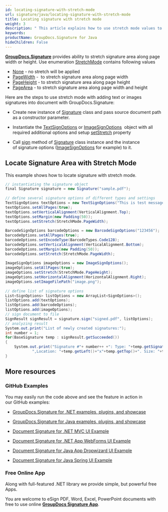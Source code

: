 ```yaml
---
id: locating-signature-with-stretch-mode
url: signature/java/locating-signature-with-stretch-mode
title: Locating signature with stretch mode
weight: 3
description: " This article explains how to use stretch mode values to adjust signature area positions on document page with GroupDocs.Signature API."
keywords: 
productName: GroupDocs.Signature for Java
hideChildren: False
---
```

[**GroupDocs.Signature**](https://products.groupdocs.com/signature/java) provides ability to stretch signature area along page width or height. Use enumeration [StretchMode](https://apireference.groupdocs.com/java/signature/com.groupdocs.signature.domain.enums/StretchMode) contains following values

*   [None](https://apireference.groupdocs.com/java/signature/com.groupdocs.signature.domain.enums/StretchMode#None) - no stretch will be applied 
*   [PageWidth](https://apireference.groupdocs.com/java/signature/com.groupdocs.signature.domain.enums/StretchMode#PageWidth) -  to stretch signature area along page width
*   [PageHeight](https://apireference.groupdocs.com/java/signature/com.groupdocs.signature.domain.enums/StretchMode#PageHeight) - to stretch signature area along page height
*   [PageArea](https://apireference.groupdocs.com/java/signature/com.groupdocs.signature.domain.enums/StretchMode#PageArea) - to stretch signature area along page width and height

Here are the steps to use stretch mode with adding text or images signatures into document with GroupDocs.Signature:

*   Create new instance of [Signature](https://apireference.groupdocs.com/java/signature/com.groupdocs.signature/Signature) class and pass source document path as a constructor parameter.
    
*   Instantiate the [TextSignOptions](https://apireference.groupdocs.com/java/signature/com.groupdocs.signature.options.sign/TextSignOptions) or [ImageSignOptions](https://apireference.groupdocs.com/java/signature/com.groupdocs.signature.options.sign/ImageSignOptions)  object with all required additional options and setup [setStretch](https://apireference.groupdocs.com/java/signature/com.groupdocs.signature.options.sign/ImageSignOptions#setStretch(int)) property  
    
*   Call [sign](https://apireference.groupdocs.com/java/signature/com.groupdocs.signature/Signature#sign(java.io.OutputStream,%20java.util.List)) method of [Signature](https://apireference.groupdocs.com/java/signature/com.groupdocs.signature/Signature) class instance and the instance of signature options ([ImageSignOptions](https://apireference.groupdocs.com/java/signature/com.groupdocs.signature.options.sign/ImageSignOptions) for example) to it.
    

## Locate Signature Area with Stretch Mode

This example shows how to locate signature with stretch mode.

```csharp
// instantiating the signature object
final Signature signature = new Signature("sample.pdf");
 
// define several signature options of different types and settings
TextSignOptions textOptions = new TextSignOptions("This is test message");
textOptions.setAllPages(true);
textOptions.setVerticalAlignment(VerticalAlignment.Top);
textOptions.setMargin(new Padding(50));
textOptions.setStretch(StretchMode.PageWidth);
 
BarcodeSignOptions barcodeOptions = new BarcodeSignOptions("123456");
barcodeOptions.setAllPages(true);
barcodeOptions.setEncodeType(BarcodeTypes.Code128);
barcodeOptions.setVerticalAlignment(VerticalAlignment.Bottom);
barcodeOptions.setMargin(new Padding(50));
barcodeOptions.setStretch(StretchMode.PageWidth);
 
ImageSignOptions imageOptions = new ImageSignOptions();
imageOptions.setAllPages(true);
imageOptions.setStretch(StretchMode.PageHeight);
imageOptions.setHorizontalAlignment(HorizontalAlignment.Right);
imageOptions.setImageFilePath("image.png");
 
// define list of signature options
List<SignOptions> listOptions = new ArrayList<SignOptions>();
listOptions.add(textOptions);
listOptions.add(barcodeOptions);
listOptions.add(imageOptions);
// sign document to file
SignResult signResult = signature.sign("signed.pdf", listOptions);
// analyzing result
System.out.print("List of newly created signatures:");
int number = 1;
for(BaseSignature temp : signResult.getSucceeded())
{
    System.out.print("Signature #"+ number++ +": Type: "+temp.getSignatureType()+" Id:"+temp.getSignatureId()+
            ",Location: "+temp.getLeft()+"x"+temp.getTop()+". Size: "+temp.getWidth()+"x"+temp.getHeight());
}
```

## More resources

### GitHub Examples 

You may easily run the code above and see the feature in action in our GitHub examples:

*   [GroupDocs.Signature for .NET examples, plugins, and showcase](https://github.com/groupdocs-signature/GroupDocs.Signature-for-.NET)
    
*   [GroupDocs.Signature for Java examples, plugins, and showcase](https://github.com/groupdocs-signature/GroupDocs.Signature-for-Java)
    
*   [Document Signature for .NET MVC UI Example](https://github.com/groupdocs-signature/GroupDocs.Signature-for-.NET-MVC) 
    
*   [Document Signature for .NET App WebForms UI Example](https://github.com/groupdocs-signature/GroupDocs.Signature-for-.NET-WebForms)
    
*   [Document Signature for Java App Dropwizard UI Example](https://github.com/groupdocs-signature/GroupDocs.Signature-for-Java-Dropwizard)
    
*   [Document Signature for Java Spring UI Example](https://github.com/groupdocs-signature/GroupDocs.Signature-for-Java-Spring)
    

### Free Online App 

Along with full-featured .NET library we provide simple, but powerful free Apps.

You are welcome to eSign PDF, Word, Excel, PowerPoint documents with free to use online **[GroupDocs Signature App](https://products.groupdocs.app/signature)**.
